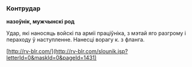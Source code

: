### Контрудар
**назоўнік, мужчынскі род**

Удар, які наносяць войскі па арміі праціўніка, з мэтай яго разгрому і пераходу ў наступленне. Нанесці ворагу к. з фланга.

<a rel="author">[http://rv-blr.com/](http://rv-blr.com/slounik.jsp?letterId=0&maskId=0&pageId=1431)</a>
